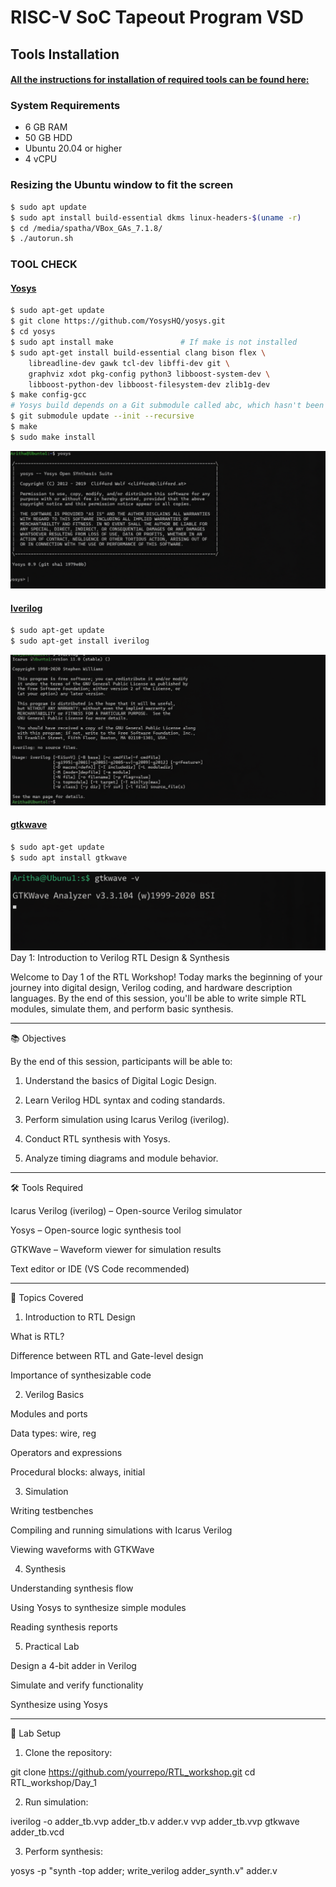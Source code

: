 # RISC-V  SoC Tapeout Program VSD

## Tools Installation

#### <ins>All the instructions for installation of required tools can be found here:</ins>

### **System Requirements**
- 6 GB RAM
- 50 GB HDD
- Ubuntu 20.04 or higher
- 4 vCPU

### **Resizing the Ubuntu window to fit the screen**
```bash
$ sudo apt update
$ sudo apt install build-essential dkms linux-headers-$(uname -r)
$ cd /media/spatha/VBox_GAs_7.1.8/
$ ./autorun.sh
```

### **TOOL CHECK**

#### <ins>**Yosys**</ins>
```bash
$ sudo apt-get update
$ git clone https://github.com/YosysHQ/yosys.git
$ cd yosys
$ sudo apt install make               # If make is not installed
$ sudo apt-get install build-essential clang bison flex \
    libreadline-dev gawk tcl-dev libffi-dev git \
    graphviz xdot pkg-config python3 libboost-system-dev \
    libboost-python-dev libboost-filesystem-dev zlib1g-dev
$ make config-gcc
# Yosys build depends on a Git submodule called abc, which hasn't been initialized yet. You need to run the following command before running make
$ git submodule update --init --recursive
$ make 
$ sudo make install
```
![Alt Text](Images/Yosys.png)

#### <ins>**Iverilog**</ins>
```bash
$ sudo apt-get update
$ sudo apt-get install iverilog
```
![Alt Text](Images/Iverilog.png)

#### <ins>**gtkwave**</ins>
```bash
$ sudo apt-get update
$ sudo apt install gtkwave
```
![Alt Text](Images/Gtkwave.png)
Day 1: Introduction to Verilog RTL Design & Synthesis

Welcome to Day 1 of the RTL Workshop! Today marks the beginning of your journey into digital design, Verilog coding, and hardware description languages. By the end of this session, you'll be able to write simple RTL modules, simulate them, and perform basic synthesis.


---

📚 Objectives

By the end of this session, participants will be able to:

1. Understand the basics of Digital Logic Design.


2. Learn Verilog HDL syntax and coding standards.


3. Perform simulation using Icarus Verilog (iverilog).


4. Conduct RTL synthesis with Yosys.


5. Analyze timing diagrams and module behavior.




---

🛠 Tools Required

Icarus Verilog (iverilog) – Open-source Verilog simulator

Yosys – Open-source logic synthesis tool

GTKWave – Waveform viewer for simulation results

Text editor or IDE (VS Code recommended)



---

📖 Topics Covered

1. Introduction to RTL Design

What is RTL?

Difference between RTL and Gate-level design

Importance of synthesizable code



2. Verilog Basics

Modules and ports

Data types: wire, reg

Operators and expressions

Procedural blocks: always, initial



3. Simulation

Writing testbenches

Compiling and running simulations with Icarus Verilog

Viewing waveforms with GTKWave



4. Synthesis

Understanding synthesis flow

Using Yosys to synthesize simple modules

Reading synthesis reports



5. Practical Lab

Design a 4-bit adder in Verilog

Simulate and verify functionality

Synthesize using Yosys





---

📂 Lab Setup

1. Clone the repository:



git clone https://github.com/yourrepo/RTL_workshop.git
cd RTL_workshop/Day_1

2. Run simulation:



iverilog -o adder_tb.vvp adder_tb.v adder.v
vvp adder_tb.vvp
gtkwave adder_tb.vcd

3. Perform synthesis:



yosys -p "synth -top adder; write_verilog adder_synth.v" adder.v



